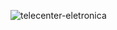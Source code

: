 ![telecenter-eletronica](https://github.com/user-attachments/assets/12789a6b-b3e3-4f76-97e9-82dda8b478bb)
